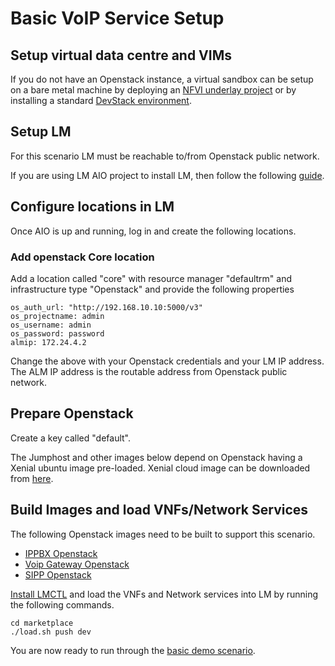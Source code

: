 # Basic VoIP Service Setup

## Setup virtual data centre and VIMs

If you do not have an Openstack instance, a virtual sandbox can be setup on a bare metal machine by deploying an [NFVI underlay project](https://github.com/accanto-systems/nfvi-environment) or by installing a standard [DevStack environment](https://docs.openstack.org/devstack/latest/). 

## Setup LM

For this scenario LM must be reachable to/from Openstack public network.

If you are using LM AIO project to install LM, then follow the following [guide](/docs/install-AIO.md). 

## Configure locations in LM

Once AIO is up and running, log in and create the following locations. 

### Add openstack Core location

Add a location called "core" with resource manager "defaultrm" and infrastructure type "Openstack" and provide the following properties

```
os_auth_url: "http://192.168.10.10:5000/v3"
os_projectname: admin
os_username: admin
os_password: password
almip: 172.24.4.2
```

Change the above with your Openstack credentials and your LM IP address. The ALM IP address is the routable address from Openstack public network. 

## Prepare Openstack

Create a key called "default".

The Jumphost and other images below depend on Openstack having a Xenial ubuntu image pre-loaded. Xenial cloud image can be downloaded from [here](https://cloud-images.ubuntu.com/xenial/current/xenial-server-cloudimg-amd64-disk1.img).

## Build Images and load VNFs/Network Services

The following Openstack images need to be built to support this scenario. 
* [IPPBX Openstack](/vnfs/ip-pbx/VNFCs/asterisk-vnfc/VDUs/packer/openstack/Readme.md)
* [Voip Gateway Openstack](/vnfs/voip-gateway/VNFCs/kamailio-vnfc/VDUs/packer/openstack/Readme.md)
* [SIPP Openstack](/vnfs/sip-performance/VNFCs/sipp-vnfc/VDUs/packer/openstack/Readme.md)

[Install LMCTL](/docs/install-lmctl.md) and load the VNFs and Network services into LM by running the following commands. 

```
cd marketplace
./load.sh push dev
```

You are now ready to run through the [basic demo scenario](/docs/basic-demo.md). 